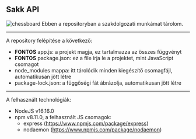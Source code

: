 
## Sakk API
![chessboard](https://media.wired.com/photos/5f592bfb643fbe1f6e6807ec/191:100/w_2400,h_1256,c_limit/business_chess_1200074974.jpg)
Ebben a repositoryban a szakdolgozati munkámat tárolom.
***
A repository felépítése a következő:
* **FONTOS** app.js: a projekt magja, ez tartalmazza az összes függvényt
* **FONTOS** package.json: ez a file írja le a projektet, mint JavaScript csomagot
* node_modules mappa: itt tárolódik minden kiegészítő csomagfájl, automatikusan jött létre
* package-lock.json: a függőségi fát ábrázolja, automatikusan jött létre

***
A felhasznált technológiák:
* NodeJS v16.16.0
* npm v8.11.0, a felhasznált JS csomagok:
    * express (https://www.npmjs.com/package/express)
    * nodaemon (https://www.npmjs.com/package/nodaemon)